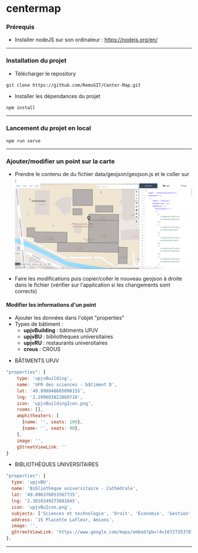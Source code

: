 # centermap

### Prérequis
- Installer nodeJS sur son ordinateur : https://nodejs.org/en/
***
### Installation du projet
- Télécharger le repository
```
git clone https://github.com/RemsGIT/Center-Map.git
```

- Installer les dépendances du projet

```
npm install
```
***
### Lancement du projet en local 
```
npm run serve
```
***
### Ajouter/modifier un point sur la carte
- Prendre le contenu de du fichier data/geojson/geojson.js et le coller sur : 
![img.png](docs/img.png)

- Faire les modifications puis copier/coller le nouveau geojson à droite dans le fichier (vérifier sur
l'application si les changements sont corrects)

#### Modifier les informations d'un point

- Ajouter les données dans l'objet "properties"
- Types de bâtiment : 
  - **upjvBuilding** : bâtiments UPJV
  - **upjvBU** : bibliothèques universitaires
  - **upjvRU** : restaurants universitaires
  - **crous** : CROUS

<!-- --> 
- BÂTIMENTS UPJV
```js
"properties": {
    type: 'upjvBuilding',
    name: 'UFR des sciences - bâtiment D',
    lat: '49.898948685098155',
    lng: '2.299693822860718',
    icon: 'upjvBuildingIcon.png',
    rooms: [],
    amphitheaters: [
      {name: '', seats: 100},
      {name: '', seats: 90},
    ],
    image: '',
    gStreetViewLink: ''
}
```
- BIBLIOTHÈQUES UNIVERSITAIRES
```js
"properties": {
  type: 'upjvBU',
  name: 'Bibliothèque universitaire - Cathédrale',
  lat: '49.896376053567735',
  lng: '2.3010349273681645',
  icon: 'upjvBuIcon.png',
  subjects: ['Sciences et technologie', 'Droit', 'Économie', 'Gestion', 'Science politique'],
  address: '15 Placette Lafleur, Amiens',
  image: '',
  gStreetViewLink: 'https://www.google.com/maps/embed?pb=!4v1672735378786!6m8!1m7!1s_OfSCOJY6cdEc3e2gc_d8g!2m2!1d49.89636454134919!2d2.301485488341018!3f231.2695643022339!4f6.020811561334483!5f0.7820865974627469'
},

```

***

